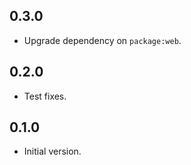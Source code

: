 ## 0.3.0

- Upgrade dependency on `package:web`.

## 0.2.0

- Test fixes.

## 0.1.0

- Initial version.
